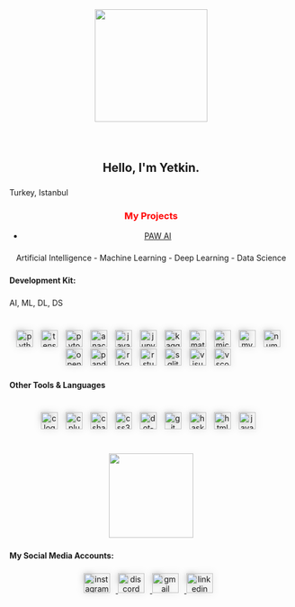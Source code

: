 <div align="center">
  <img height="200" src="https://media4.giphy.com/media/ZJh42VKmeQ2yY/giphy.gif?cid=ecf05e47uq4uu6edkcmbryi7lm3e41yjuknqh8ggxr7mqfyj&ep=v1_gifs_search&rid=giphy.gif&ct=g"  />
</div>

###

<br clear="both">

<h2 align="center">Hello, I'm Yetkin.</h2>

###

<p align="left">Turkey, Istanbul</p>

<h3 align="center" style = "color:red;"> My Projects</h3>
<ul align = "center">
  <li>
    <a href = "http://rigelpawai.pythonanywhere.com/">PAW AI</a>
  </li>
</ul>

###

<p align="center">Artificial Intelligence - Machine Learning - Deep Learning - Data Science</p>

###

<h4 align="left">Development Kit:</h4>

###

<p align="left">AI, ML, DL, DS</p>

###

<br clear="both">

<div align="center">
  <img src="https://cdn.jsdelivr.net/gh/devicons/devicon/icons/python/python-original.svg" height="30" alt="python logo"  style="margin-right: 10px; filter: drop-shadow(0px 0px 6px rgba(0,0,0,0.3));" />
  <img src="https://cdn.jsdelivr.net/gh/devicons/devicon/icons/tensorflow/tensorflow-original.svg" height="30" alt="tensorflow logo"  style="margin-right: 10px; filter: drop-shadow(0px 0px 6px rgba(0,0,0,0.3));" />
  <img src="https://cdn.jsdelivr.net/gh/devicons/devicon/icons/pytorch/pytorch-original.svg" height="30" alt="pytorch logo"  style="margin-right: 10px; filter: drop-shadow(0px 0px 6px rgba(0,0,0,0.3));" />
  <img src="https://cdn.jsdelivr.net/gh/devicons/devicon/icons/anaconda/anaconda-original.svg" height="30" alt="anaconda logo"  style="margin-right: 10px; filter: drop-shadow(0px 0px 6px rgba(0,0,0,0.3));" />
  <img src="https://cdn.jsdelivr.net/gh/devicons/devicon/icons/javascript/javascript-original.svg" height="30" alt="javascript logo"  style="margin-right: 10px; filter: drop-shadow(0px 0px 6px rgba(0,0,0,0.3));" />
  <img src="https://cdn.jsdelivr.net/gh/devicons/devicon/icons/jupyter/jupyter-original.svg" height="30" alt="jupyter logo"  style="margin-right: 10px; filter: drop-shadow(0px 0px 6px rgba(0,0,0,0.3));" />
  <img src="https://cdn.jsdelivr.net/gh/devicons/devicon/icons/kaggle/kaggle-original.svg" height="30" alt="kaggle logo"  style="margin-right: 10px; filter: drop-shadow(0px 0px 6px rgba(0,0,0,0.3));" />
  <img src="https://cdn.jsdelivr.net/gh/devicons/devicon/icons/matlab/matlab-original.svg" height="30" alt="matlab logo"  style="margin-right: 10px; filter: drop-shadow(0px 0px 6px rgba(0,0,0,0.3));" />
  <img src="https://cdn.jsdelivr.net/gh/devicons/devicon/icons/microsoftsqlserver/microsoftsqlserver-plain.svg" height="30" alt="microsoftsqlserver logo"  style="margin-right: 10px; filter: drop-shadow(0px 0px 6px rgba(0,0,0,0.3));" />
  <img src="https://cdn.jsdelivr.net/gh/devicons/devicon/icons/mysql/mysql-original.svg" height="30" alt="mysql logo"  style="margin-right: 10px; filter: drop-shadow(0px 0px 6px rgba(0,0,0,0.3));" />
  <img src="https://cdn.jsdelivr.net/gh/devicons/devicon/icons/numpy/numpy-original.svg" height="30" alt="numpy logo"  style="margin-right: 10px; filter: drop-shadow(0px 0px 6px rgba(0,0,0,0.3));" />
  <img src="https://cdn.jsdelivr.net/gh/devicons/devicon/icons/opencv/opencv-original.svg" height="30" alt="opencv logo"  style="margin-right: 10px; filter: drop-shadow(0px 0px 6px rgba(0,0,0,0.3));" />
  <img src="https://cdn.jsdelivr.net/gh/devicons/devicon/icons/pandas/pandas-original.svg" height="30" alt="pandas logo"  style="margin-right: 10px; filter: drop-shadow(0px 0px 6px rgba(0,0,0,0.3));" />
  <img src="https://cdn.jsdelivr.net/gh/devicons/devicon/icons/r/r-original.svg" height="30" alt="r logo"  style="margin-right: 10px; filter: drop-shadow(0px 0px 6px rgba(0,0,0,0.3));" />
  <img src="https://cdn.jsdelivr.net/gh/devicons/devicon/icons/rstudio/rstudio-original.svg" height="30" alt="rstudio logo"  style="margin-right: 10px; filter: drop-shadow(0px 0px 6px rgba(0,0,0,0.3));" />
  <img src="https://cdn.jsdelivr.net/gh/devicons/devicon/icons/sqlite/sqlite-original.svg" height="30" alt="sqlite logo"  style="margin-right: 10px; filter: drop-shadow(0px 0px 6px rgba(0,0,0,0.3));" />
  <img src="https://cdn.jsdelivr.net/gh/devicons/devicon/icons/visualstudio/visualstudio-plain.svg" height="30" alt="visualstudio logo"  style="margin-right: 10px; filter: drop-shadow(0px 0px 6px rgba(0,0,0,0.3));" />
  <img src="https://cdn.jsdelivr.net/gh/devicons/devicon/icons/vscode/vscode-original.svg" height="30" alt="vscode logo"  style="margin-right: 10px; filter: drop-shadow(0px 0px 6px rgba(0,0,0,0.3));" />
</div>

###

<h4 align="left">Other Tools & Languages</h4>

###

<br clear="both">

<div align="center">
  <img src="https://cdn.jsdelivr.net/gh/devicons/devicon/icons/c/c-original.svg" height="30" alt="c logo"  style="margin-right: 10px; filter: drop-shadow(0px 0px 6px rgba(0,0,0,0.3));" />
  <img src="https://cdn.jsdelivr.net/gh/devicons/devicon/icons/cplusplus/cplusplus-original.svg" height="30" alt="cplusplus logo"  style="margin-right: 10px; filter: drop-shadow(0px 0px 6px rgba(0,0,0,0.3));" />
  <img src="https://cdn.jsdelivr.net/gh/devicons/devicon/icons/csharp/csharp-original.svg" height="30" alt="csharp logo"  style="margin-right: 10px; filter: drop-shadow(0px 0px 6px rgba(0,0,0,0.3));" />
  <img src="https://cdn.jsdelivr.net/gh/devicons/devicon/icons/css3/css3-original.svg" height="30" alt="css3 logo"  style="margin-right: 10px; filter: drop-shadow(0px 0px 6px rgba(0,0,0,0.3));" />
  <img src="https://cdn.jsdelivr.net/gh/devicons/devicon/icons/dot-net/dot-net-original.svg" height="30" alt="dot-net logo"  style="margin-right: 10px; filter: drop-shadow(0px 0px 6px rgba(0,0,0,0.3));" />
  <img src="https://cdn.jsdelivr.net/gh/devicons/devicon/icons/git/git-original.svg" height="30" alt="git logo"  style="margin-right: 10px; filter: drop-shadow(0px 0px 6px rgba(0,0,0,0.3));" />
  <img src="https://cdn.jsdelivr.net/gh/devicons/devicon/icons/haskell/haskell-original.svg" height="30" alt="haskell logo"  style="margin-right: 10px; filter: drop-shadow(0px 0px 6px rgba(0,0,0,0.3));" />
  <img src="https://cdn.jsdelivr.net/gh/devicons/devicon/icons/html5/html5-original.svg" height="30" alt="html5 logo"  style="margin-right: 10px; filter: drop-shadow(0px 0px 6px rgba(0,0,0,0.3));" />
  <img src="https://cdn.jsdelivr.net/gh/devicons/devicon/icons/java/java-original.svg" height="30" alt="java logo"  style="margin-right: 10px; filter: drop-shadow(0px 0px 6px rgba(0,0,0,0.3));" />
</div>

###

<br clear="both">

<div align="center">
  <img height="150" src="https://media.giphy.com/media/A6aHBCFqlE0Rq/giphy.gif"  />
</div>

###

<h4 align="left">My Social Media Accounts:</h4>

###

<div align="center">
  <a href="https://www.instagram.com/yetkinsln/" target="_blank">
    <img src="https://raw.githubusercontent.com/maurodesouza/profile-readme-generator/master/src/assets/icons/social/instagram/default.svg" width="47" height="35" alt="instagram logo"  style="margin-right: 10px; filter: drop-shadow(0px 0px 6px rgba(0,0,0,0.3));" />
  </a>
  <a href="https://discord.com/users/410497489817567242" target="_blank">
    <img src="https://raw.githubusercontent.com/maurodesouza/profile-readme-generator/master/src/assets/icons/social/discord/default.svg" width="47" height="35" alt="discord logo"  style="margin-right: 10px; filter: drop-shadow(0px 0px 6px rgba(0,0,0,0.3));" />
  </a>
  <a href="https://mail.google.com/mail/u/0/?hl=tr&tf=cm&fs=1&to=yetkinaslan7@gmail.com" target="_blank">
    <img src="https://raw.githubusercontent.com/maurodesouza/profile-readme-generator/master/src/assets/icons/social/gmail/default.svg" width="47" height="35" alt="gmail logo"  style="margin-right: 10px; filter: drop-shadow(0px 0px 6px rgba(0,0,0,0.3));" />
  </a>
  <a href="https://www.linkedin.com/in/yetkin-aslan-a96669225/" target="_blank">
    <img src="https://raw.githubusercontent.com/maurodesouza/profile-readme-generator/master/src/assets/icons/social/linkedin/default.svg" width="47" height="35" alt="linkedin logo"  style="margin-right: 10px; filter: drop-shadow(0px 0px 6px rgba(0,0,0,0.3));" />
  </a>
</div>
